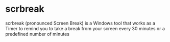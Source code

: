 # scrbreak
scrbreak (pronounced Screen Break) is a Windows tool that works as a Timer to remind you to take a break from your screen every 30 minutes or a predefined number of minutes
